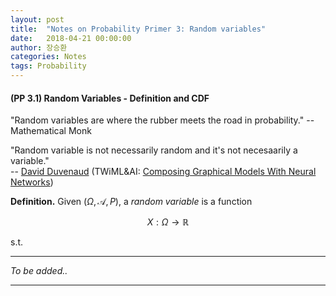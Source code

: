 ```yaml
---
layout: post
title:  "Notes on Probability Primer 3: Random variables"
date:   2018-04-21 00:00:00
author: 장승환
categories: Notes
tags: Probability
---
```


#### (PP 3.1) Random Variables - Definition and CDF

"Random variables are where the rubber meets the road in probability." -- Mathematical Monk

"Random variable is not necessarily random and it's not necesaarily a variable."   
-- [David Duvenaud](https://www.cs.toronto.edu/~duvenaud/)
(TWiML&AI: [Composing Graphical Models With Neural Networks](https://twimlai.com/twiml-talk-96-composing-graphical-models-neural-networks-david-duvenaud/))

**Definition.** Given $(\Omega, \mathscr{A}, P)$, a *random variable* is a function 

$$X: \Omega \rightarrow \mathbb{R}$$

s.t. 



---

$$ $$

*To be added..*

---


